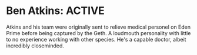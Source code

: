 # Ben Atkins: ACTIVE

Atkins and his team were originally sent to relieve medical personel on Eden Prime before being captured by the Geth. A loudmouth personality with little to no experience working with other species. He's a capable doctor, albeit incredibly closeminded.